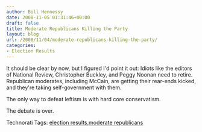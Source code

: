 ```yaml
---
author: Bill Hennessy
date: 2008-11-05 01:31:46+00:00
draft: false
title: Moderate Republicans Killing the Party
layout: blog
url: /2008/11/04/moderate-republicans-killing-the-party/
categories:
- Election Results
---
```


It should be clear by now, but I figured I'd point it out: Idiots like the editors of National Review, Christopher Buckley, and Peggy Noonan need to retire. Republican moderates, including McCain, are getting their rear-ends kicked, and they're taking self-government with them.

 

The only way to defeat leftism is with hard core conservatism.

 

The debate is over. 

 

Technorati Tags: [election results](https://technorati.com/tags/election%20results),[moderate republicans](https://technorati.com/tags/moderate%20republicans)

